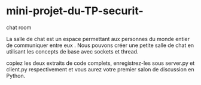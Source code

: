# mini-projet-du-TP-securit-
chat room


La salle de chat est un espace permettant aux personnes du monde entier de communiquer entre eux .  Nous pouvons créer une petite salle de chat en utilisant les concepts de base avec sockets et thread.


copiez les deux extraits de code complets, enregistrez-les sous server.py et client.py respectivement et vous aurez votre premier salon de discussion en Python.
